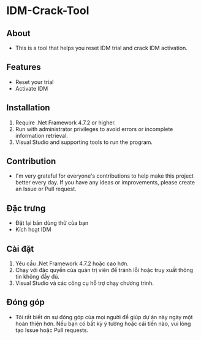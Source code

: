 # IDM-Crack-Tool

## About
- This is a tool that helps you reset IDM trial and crack IDM activation.

## Features
- Reset your trial
- Activate IDM

## Installation
1. Require .Net Framework 4.7.2 or higher.
2. Run with administrator privileges to avoid errors or incomplete information retrieval.
3. Visual Studio and supporting tools to run the program.

## Contribution
- I'm very grateful for everyone's contributions to help make this project better every day. If you have any ideas or improvements, please create an Issue or Pull request.


## Đặc trưng
- Đặt lại bản dùng thử của bạn
- Kích hoạt IDM

## Cài đặt
1. Yêu cầu .Net Framework 4.7.2 hoặc cao hơn.
2. Chạy với đặc quyền của quản trị viên để tránh lỗi hoặc truy xuất thông tin không đầy đủ.
3. Visual Studio và các công cụ hỗ trợ chạy chương trình.

## Đóng góp
- Tôi rất biết ơn sự đóng góp của mọi người để giúp dự án này ngày một hoàn thiện hơn. Nếu bạn có bất kỳ ý tưởng hoặc cải tiến nào, vui lòng tạo Issue hoặc Pull requests.
